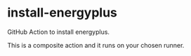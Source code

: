 # install-energyplus
GitHub Action to install energyplus.

This is a composite action and it runs on your chosen runner.